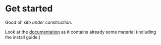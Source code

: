 # Get started

Good ol' *site under construction*.

Look at the [documentation](intro/) as it contains already some material
(including the install guide.)
